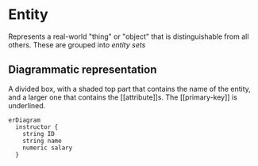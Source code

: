 # Entity
Represents a real-world "thing" or "object" that is distinguishable from all others. These are grouped into *entity sets*

## Diagrammatic representation
A divided box, with a shaded top part that contains the name of the entity, and a larger one that contains the [[attribute]]s. The [[primary-key]] is underlined.

```mermaid
erDiagram
  instructor {
    string ID
    string name
    numeric salary
  }
```
